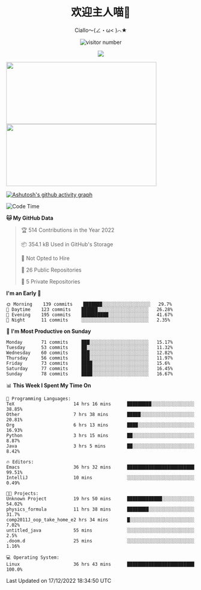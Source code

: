 <div align="center">
  <h1>欢迎主人喵👋</h1>
  <p>Ciallo～(∠・ω< )⌒★</p>
</div>

<p align="center">
  <img src="https://count.getloli.com/get/@Ziqi-Yang?theme=rule34" alt="visitor number" />
</p>

<p align="center">
  <img src="https://skillicons.dev/icons?i=go,java,js,sass,py,godot,flutter,linux,emacs" />
</p>

<a href="https://github.com/Ziqi-Yang?tab=repositories">
   <img height="165" width="400" src="https://github-readme-stats.vercel.app/api?username=Ziqi-Yang&show_icons=true&include_all_commits=true&hide_border=true" />
  <img height="165" width="400" src="https://svg-banners.vercel.app/api?type=luminance&text1=Be%20Fantastic🌞&width=400&height=165" />
</a>


[![Ashutosh's github activity graph](https://github-readme-activity-graph.cyclic.app/graph?username=Ziqi-Yang&theme=github)](https://github.com/ashutosh00710/github-readme-activity-graph)

<!--START_SECTION:waka-->
![Code Time](http://img.shields.io/badge/Code%20Time-256%20hrs%209%20mins-blue)

**🐱 My GitHub Data** 

> 🏆 514 Contributions in the Year 2022
 > 
> 📦 354.1 kB Used in GitHub's Storage 
 > 
> 🚫 Not Opted to Hire
 > 
> 📜 26 Public Repositories 
 > 
> 🔑 5 Private Repositories  
 > 
**I'm an Early 🐤** 

```text
🌞 Morning    139 commits    ███████░░░░░░░░░░░░░░░░░░   29.7% 
🌆 Daytime    123 commits    ██████░░░░░░░░░░░░░░░░░░░   26.28% 
🌃 Evening    195 commits    ██████████░░░░░░░░░░░░░░░   41.67% 
🌙 Night      11 commits     ░░░░░░░░░░░░░░░░░░░░░░░░░   2.35%

```
📅 **I'm Most Productive on Sunday** 

```text
Monday       71 commits     ███░░░░░░░░░░░░░░░░░░░░░░   15.17% 
Tuesday      53 commits     ██░░░░░░░░░░░░░░░░░░░░░░░   11.32% 
Wednesday    60 commits     ███░░░░░░░░░░░░░░░░░░░░░░   12.82% 
Thursday     56 commits     ███░░░░░░░░░░░░░░░░░░░░░░   11.97% 
Friday       73 commits     ████░░░░░░░░░░░░░░░░░░░░░   15.6% 
Saturday     77 commits     ████░░░░░░░░░░░░░░░░░░░░░   16.45% 
Sunday       78 commits     ████░░░░░░░░░░░░░░░░░░░░░   16.67%

```


📊 **This Week I Spent My Time On** 

```text
💬 Programming Languages: 
TeX                      14 hrs 16 mins      █████████░░░░░░░░░░░░░░░░   38.85% 
Other                    7 hrs 38 mins       █████░░░░░░░░░░░░░░░░░░░░   20.81% 
Org                      6 hrs 13 mins       ████░░░░░░░░░░░░░░░░░░░░░   16.93% 
Python                   3 hrs 15 mins       ██░░░░░░░░░░░░░░░░░░░░░░░   8.87% 
Java                     3 hrs 5 mins        ██░░░░░░░░░░░░░░░░░░░░░░░   8.42%

🔥 Editors: 
Emacs                    36 hrs 32 mins      █████████████████████████   99.51% 
IntelliJ                 10 mins             ░░░░░░░░░░░░░░░░░░░░░░░░░   0.49%

🐱‍💻 Projects: 
Unknown Project          19 hrs 50 mins      █████████████░░░░░░░░░░░░   54.02% 
physics_formula          11 hrs 38 mins      ████████░░░░░░░░░░░░░░░░░   31.7% 
comp2011J_oop_take_home_e2 hrs 34 mins       █░░░░░░░░░░░░░░░░░░░░░░░░   7.02% 
untitled_java            55 mins             ░░░░░░░░░░░░░░░░░░░░░░░░░   2.5% 
.doom.d                  25 mins             ░░░░░░░░░░░░░░░░░░░░░░░░░   1.16%

💻 Operating System: 
Linux                    36 hrs 43 mins      █████████████████████████   100.0%

```


 Last Updated on 17/12/2022 18:34:50 UTC
<!--END_SECTION:waka-->
